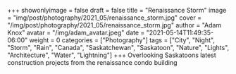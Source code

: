 +++
showonlyimage = false
draft = false
title = "Renaissance Storm"
image = "img/post/photography/2021_05/renaissance_storm.jpg"
cover = "/img/post/photography/2021_05/renaissance_storm.jpg"
author = "Adam Knox"
avatar = "/img/adam_avatar.jpeg"
date = "2021-05-14T11:49:35-06:00"
weight = 0
categories = ["Photography"]
tags = ["City", "Night", "Storm", "Rain", "Canada", "Saskatchewan", "Saskatoon", "Nature", "Lights", "Architecture", "Water", "Lightning"]
+++
Overlooking Saskatoons latest construction projects from the renaissance condo building